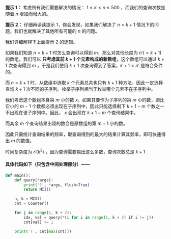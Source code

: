**提示 1：** 考虑所有我们需要解决的情况： $1\leq k\lt n\leq 500$ ，而我们的查询次数是随着 $n$ 增加而增大的。

**提示 2：** 仔细再读读提示 1，你会发现，如果我们解决了 $n=k+1$ 情况下的问题，我们也就解决了其他所有可能的 $n$ 的问题。

我们详细解释下上面提示 2 的逻辑。

如果我们知道 $n=k+1$ 时怎么查询可以得到 $m$，那么对其他长度为 $n'(\gt k+1)$ 的数组，我们可以 **只考虑其前 $k+1$ 个元素构成的新数组**，这个数组可以通过 $k+1$ 次查询得到 $m$ ，于是我们使用 $k+1$ 次查询得到了答案，$k+1\lt n'$ 是符合条件的。

而 $n=k+1$ 时，从数组中选取 $k$ 个元素总共也只有 $k+1$ 种方法，因此一定选择查询 $k+1$ 次不同的子序列。枚举子序列相当于枚举哪个元素不在子序列中。

我们考虑这个数组本身第 $m$ 小的数 $x$，如果其要作为子序列的第 $m$ 小的数，则比它小的 $m-1$ 个数都必须出现在子序列中，因此只能选择剩下 $k+1-m$ 个数之一不出现在该子序列中。因此， $x$ 会出现在 $k+1-m$ 个查询结果中。

而其余 $m$ 个查询结果出现的数会是原数组的第 $m+1$ 小的数。

因此只需统计查询结果的频率，取查询得到的最大的结果计算其频率，即可快速得出 $m$ 的数值。

时间复杂度为 $\mathcal{O}(k^2)$ ，因为查询需要输出这么多数，查询次数总是 $k+1$ .

#### 具体代码如下（只包含中间处理部分）——

```Python []
def main():
    def query(*args):
        print('?', *args, flush=True)
        return MII()

    n, k = MII()
    cnt = Counter()

    for j in range(1, k + 2):
        idx, val = query(*(i for i in range(1, k + 2) if i != j))
        cnt[val] += 1

    print('!', cnt[max(cnt)])
```